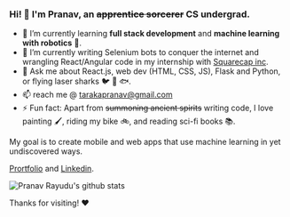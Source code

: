 ### Hi! :wave: I'm Pranav, an <s>apprentice sorcerer</s> CS undergrad. 

- 🌱 I’m currently learning **full stack development** and **machine learning with robotics** :robot:.
- 🔭 I’m currently writing Selenium bots to conquer the internet and wrangling React/Angular code in my internship with [Squarecap inc](https://info.squarecap.com/).
- 💬 Ask me about React.js, web dev (HTML, CSS, JS), Flask and Python, or flying laser sharks :bird: :gun: :fish:.
- 📫 reach me @ tarakapranav@gmail.com
- ⚡ Fun fact: Apart from ~~summoning ancient spirits~~ writing code, I love painting :paintbrush:, riding my bike 🚲, and reading sci-fi books :books:.

My goal is to create mobile and web apps that use machine learning in yet undiscovered ways.

[Prortfolio](https://pranavrayudu.netlify.app/) and [Linkedin](https://www.linkedin.com/in/tarakapranav/).

![Pranav Rayudu's github stats](https://github-readme-stats.vercel.app/api?username=PranavRayudu&hide=["stars","issues"]&show_icons=true&hide_border=true&title_color=131516&icon_color=0080a0)

Thanks for visiting! :heart:
<!--
**PranavRayudu/PranavRayudu** is a ✨ _special_ ✨ repository because its `README.md` (this file) appears on your GitHub profile.

Here are some ideas to get you started:

- 🔭 I’m currently working on ...
- 🌱 I’m currently learning ...
- 👯 I’m looking to collaborate on ...
- 🤔 I’m looking for help with ...
- 💬 Ask me about ...
- 📫 How to reach me: ...
- 😄 Pronouns: ...
- ⚡ Fun fact: ...
-->
